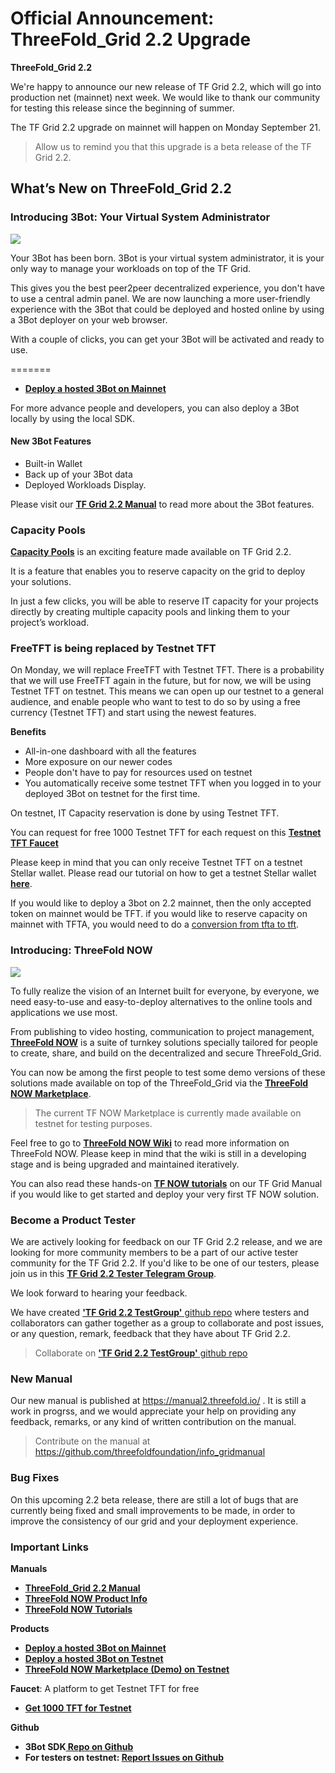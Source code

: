 # Official Announcement: ThreeFold_Grid 2.2 Upgrade

**ThreeFold_Grid 2.2**

We're happy to announce our new release of TF Grid 2.2, which will go into production net (mainnet) next week. We would like to thank our community for testing this release since the beginning of summer.

The TF Grid 2.2 upgrade on mainnet will happen on Monday September 21.

> Allow us to remind you that this upgrade is a beta release of the TF Grid 2.2.

## What’s New on ThreeFold_Grid 2.2

### Introducing 3Bot: Your Virtual System Administrator

![](img/3botadmin.png)

Your 3Bot has been born. 3Bot is your virtual system administrator, it is your only way to manage your workloads on top of the TF Grid.

This gives you the best peer2peer decentralized experience, you don't have to use a central admin panel.
We are now launching a more user-friendly experience with the 3Bot that could be deployed and hosted online by using a 3Bot deployer on your web browser.

With a couple of clicks, you can get your 3Bot will be activated and ready to use.

=======

- [**Deploy a hosted 3Bot on Mainnet**](http://deploy3bot.grid.tf)

For more advance people and developers, you can also deploy a 3Bot locally by using the local SDK.

#### New 3Bot Features

- Built-in Wallet
- Back up of your 3Bot data
- Deployed Workloads Display.

Please visit our **[TF Grid 2.2 Manual](https://manual2.threefold.io/)** to read more about the 3Bot features.

### Capacity Pools

**[Capacity Pools](https://manual2.threefold.io/#/3bot_capacity_pools)** is an exciting feature made available on TF Grid 2.2.

It is a feature that enables you to reserve capacity on the grid to deploy your solutions.

In just a few clicks, you will be able to reserve IT capacity for your projects directly by creating multiple capacity pools and linking them to your project’s workload.

### FreeTFT is being replaced by Testnet TFT

On Monday, we will replace FreeTFT with Testnet TFT. There is a probability that we will use FreeTFT again in the future, but for now, we will be using Testnet TFT on testnet. This means we can open up our testnet to a general audience, and enable people who want to test to do so by using a free currency (Testnet TFT) and start using the newest features.

**Benefits**

- All-in-one dashboard with all the features
- More exposure on our newer codes
- People don't have to pay for resources used on testnet
- You automatically receive some testnet TFT when you logged in to your deployed 3Bot on testnet for the first time.

On testnet, IT Capacity reservation is done by using Testnet TFT.

You can request for free 1000 Testnet TFT for each request on this **[Testnet TFT Faucet](http://gettft.testnet.grid.tf)**

Please keep in mind that you can only receive Testnet TFT on a testnet Stellar wallet. Please read our tutorial on how to get a testnet Stellar wallet **[here](https://manual2.threefold.io/#/testnet_gettft)**.

If you would like to deploy a 3bot on 2.2 mainnet, then the only accepted token on mainnet would be TFT. if you would like to reserve capacity on mainnet with TFTA, you would need to do a [conversion from tfta to tft](tfta_to_tft).

### Introducing: ThreeFold NOW

![](img/marketplace.png)

To fully realize the vision of an Internet built for everyone, by everyone, we need easy-to-use and easy-to-deploy alternatives to the online tools and applications we use most.

From publishing to video hosting, communication to project management, **[ThreeFold NOW](http://now.threefold.io)** is a suite of turnkey solutions specially tailored for people to create, share, and build on the decentralized and secure ThreeFold_Grid.

You can now be among the first people to test some demo versions of these solutions made available on top of the ThreeFold_Grid via the **[ThreeFold NOW Marketplace](http://marketplace.threefold.io)**.

> The current TF NOW Marketplace is currently made available on testnet for testing purposes.

Feel free to go to **[ThreeFold NOW Wiki](http://now2.threefold.io)** to read more information on ThreeFold NOW. Please keep in mind that the wiki is still in a developing stage and is being upgraded and maintained iteratively.

You can also read these hands-on **[TF NOW tutorials](https://manual2.threefold.io/#/threefold_now)** on our TF Grid Manual if you would like to get started and deploy your very first TF NOW solution.

### Become a Product Tester

We are actively looking for feedback on our TF Grid 2.2 release, and we are looking for more community members to be a part of our active tester community for the TF Grid 2.2. If you'd like to be one of our testers, please join us in this **[TF Grid 2.2 Tester Telegram Group](https://t.me/joinchat/BwOvOxxgK59GmRoZ2_sM0w)**.

We look forward to hearing your feedback.

We have created [**'TF Grid 2.2 TestGroup'** github repo](https://github.com/threefoldfoundation/info_tfgrid22_testgroup) where testers and collaborators can gather together as a group to collaborate and post issues, or any question, remark, feedback that they have about TF Grid 2.2.

> Collaborate on [**'TF Grid 2.2 TestGroup'** github repo](https://github.com/threefoldfoundation/info_tfgrid22_testgroup)

### New Manual

Our new manual is published at https://manual2.threefold.io/ .
It is still a work in progrss, and we would appreciate your help on providing any feedback, remarks, or any kind of written contribution on the manual.

> Contribute on the manual at https://github.com/threefoldfoundation/info_gridmanual

### Bug Fixes

On this upcoming 2.2 beta release, there are still a lot of bugs that are currently being fixed and small improvements to be made, in order to improve the consistency of our grid and your deployment experience.

### **Important Links**

**Manuals**

- **[ThreeFold_Grid 2.2 Manual](https://manual2.threefold.io/)**</span>
- **[ThreeFold NOW Product Info](http://now.threefold.io)**
- **[ThreeFold NOW Tutorials](https://manual2.threefold.io/#/threefold_now)**

**Products**

- **[Deploy a hosted 3Bot on Mainnet](http://deploy3bot.grid.tf)**
- **[Deploy a hosted 3Bot on Testnet](http://deploy3bot.testnet.grid.tf)**
- **[ThreeFold NOW Marketplace (Demo) on Testnet](http://marketplace.threefold.io)**

**Faucet**: A platform to get Testnet TFT for free

- **[Get 1000 TFT for Testnet](http://gettft.testnet.grid.tf)**

**Github**

- **3Bot SDK[ Repo on Github](https://github.com/threefoldtech/js-sdk/)**
- **For testers on testnet: [Report Issues on Github](https://github.com/threefoldfoundation/info_tfgrid22_testgroup)**
